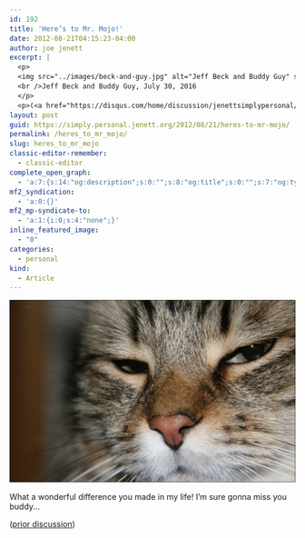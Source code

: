 ```yaml
---
id: 192
title: 'Here’s to Mr. Mojo!'
date: 2012-08-21T04:15:23-04:00
author: joe jenett
excerpt: |
  <p>
  <img src="../images/beck-and-guy.jpg" alt="Jeff Beck and Buddy Guy" style="border:none;" />
  <br />Jeff Beck and Buddy Guy, July 30, 2016
  </p>
  <p>(<a href="https://disqus.com/home/discussion/jenettsimplypersonal/jenettsimplypersonal_oh_my_what_a_show/">prior discussion</a>)</p>
layout: post
guid: https://simply.personal.jenett.org/2012/08/21/heres-to-mr-mojo/
permalink: /heres_to_mr_mojo/
slug: heres_to_mr_mojo
classic-editor-remember:
  - classic-editor
complete_open_graph:
  - 'a:7:{s:14:"og:description";s:0:"";s:8:"og:title";s:0:"";s:7:"og:type";s:0:"";s:12:"twitter:card";s:7:"summary";s:15:"twitter:creator";s:0:"";s:19:"twitter:description";s:0:"";s:8:"og:image";s:0:"";}'
mf2_syndication:
  - 'a:0:{}'
mf2_mp-syndicate-to:
  - 'a:1:{i:0;s:4:"none";}'
inline_featured_image:
  - "0"
categories:
  - personal
kind:
  - Article
---
```

<img src="../images/mr_mojo.jpg" alt="Mr. Mojo" style="border:none;" />

<p class="smaller">
  What a wonderful difference you made in my life! I’m sure gonna miss you buddy...
</p>

([prior discussion](https://disqus.com/home/discussion/jenettsimplypersonal/jenettsimplypersonal_heres_to_mr_mojo/))